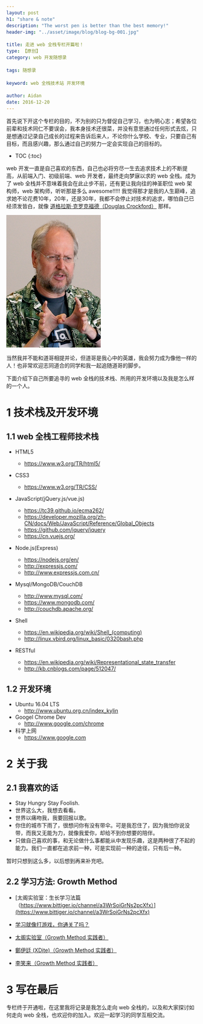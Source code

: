 ```yaml
---
layout: post
h1: "share & note"
description: "The worst pen is better than the best memory!"
header-img: "../asset/image/blog/blog-bg-001.jpg"

title: 走进 web 全栈专栏开篇啦！
type: 【原创】
category: web 开发随想录

tags: 随想录

keyword: web 全栈技术站 开发环境

author: Aidan
date: 2016-12-20
---
```


首先说下开这个专栏的目的，不为别的只为督促自己学习，也为明心志；希望各位前辈和技术同仁不要误会，我本身技术还很菜，并没有意思通过任何形式去炫，只是想通过记录自己成长的过程来告诉后来人，不论你什么学校、专业，只要自己有目标，而且感兴趣，那么通过自己的努力一定会实现自己的目标的。

* TOC
{:toc}

web 开发一直是自己喜欢的东西，自己也必将穷尽一生去追求技术上的不断提高，从前端入门、初级前端、web 开发者，最终走向梦寐以求的 web 全栈。成为了 web 全栈并不意味着我会在此止步不前，还有更让我向往的神圣职位 web 架构师，web 架构师，听听那是多么 awesome!!!!! 我觉得那才是我的人生巅峰，追求她不论花费10年，20年，还是30年，我都不会停止对技术的追求，哪怕自己已经须发皆白，就像 [道格拉斯·克罗克福德（Douglas Crockford）](http://www.ueren.com/person/view_16335.shtml) 那样。

![道格拉斯·克罗克福德（Douglas Crockford）](../asset/image/blog/2016-12-20-opening-into-the-web-full-stack-colume/001.jpg)

当然我并不能和道哥相提并论，但道哥是我心中的英雄，我会努力成为像他一样的人！也非常欢迎志同道合的同学和我一起追随道哥的脚步。

下面介绍下自己所要追寻的 web 全栈的技术栈、所用的开发环境以及我是怎么样的一个人。

# 1 技术栈及开发环境

## 1.1 web 全栈工程师技术栈

- HTML5
    - https://www.w3.org/TR/html5/
- CSS3
    - https://www.w3.org/TR/CSS/
- JavaScript(jQuery.js/vue.js)
    - https://tc39.github.io/ecma262/
    - https://developer.mozilla.org/zh-CN/docs/Web/JavaScript/Reference/Global_Objects
    - https://github.com/jquery/jquery
    - https://cn.vuejs.org/
- Node.js(Express)
    - https://nodejs.org/en/
    - http://expressjs.com/
    - http://www.expressjs.com.cn/
- Mysql/MongoDB/CouchDB
    - http://www.mysql.com/
    - https://www.mongodb.com/
    - http://couchdb.apache.org/
- Shell
    - https://en.wikipedia.org/wiki/Shell_(computing)
    - http://linux.vbird.org/linux_basic/0320bash.php

- RESTful
    - https://en.wikipedia.org/wiki/Representational_state_transfer    
    - http://kb.cnblogs.com/page/512047/

## 1.2 开发环境

 - Ubuntu 16.04 LTS
    - http://www.ubuntu.org.cn/index_kylin
 - Googel Chrome Dev
    - http://www.google.com/chrome
 - 科学上网
    - https://www.google.com
  
# 2 关于我
  
## 2.1 我喜欢的话

- Stay Hungry Stay Foolish.
- 世界这么大，我想去看看。
- 世界以痛吻我，我要回报以歌。
- 你住的城市下雨了，很想问你有没有带伞。可是我忍住了，因为我怕你说没带，而我又无能为力，就像我爱你，却给不到你想要的陪伴。
- 只做自己喜欢的事，和无论做什么事都能从中发现乐趣，这是两种很了不起的能力。我们一直都在追求前一种，可是实现前一种的途径，只有后一种。

暂时只想到这么多，以后想到再来补充吧。

## 2.2 学习方法: Growth Method

- [太阁实验室：生长学习法篇（https://www.bittiger.io/channel/a3WrSoiGrNs2pcXfx）](https://www.bittiger.io/channel/a3WrSoiGrNs2pcXfx)

- [学习就像打游戏，你通关了吗？](http://mp.weixin.qq.com/s/NIpH_9bvGJnWs5ZKdjhqAA)

- [太阁实验室（Growth Method 实践者）](https://www.bittiger.io/overview)

- [鄭伊廷 (XDite)（Growth Method 实践者）](http://meco2015.innovarad.tw/xdite/)

- [李笑来（Growth Method 实践者）](http://xiaolai.li/)


# 3 写在最后

专栏终于开通啦，在这里我将记录是我怎么走向 web 全栈的，以及和大家探讨如何走向 web 全栈，也欢迎你的加入。欢迎一起学习的同学互相交流。